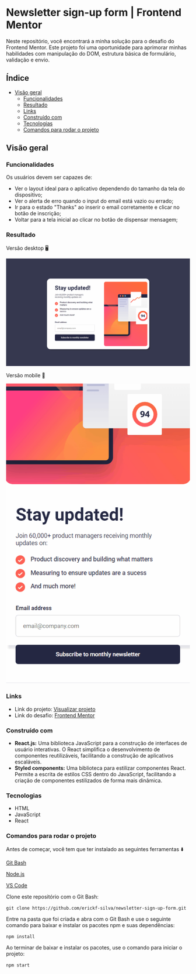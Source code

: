 # Newsletter sign-up form | Frontend Mentor

Neste repositório, você encontrará a minha solução para o desafio do Frontend Mentor. Este projeto foi uma oportunidade para aprimorar minhas habilidades com manipulação do DOM, estrutura básica de formulário, validação e envio. 

## Índice

- [Visão geral](#Visão-geral)
  - [Funcionalidades](#Funcionalidades)
  - [Resultado](#Resultado-)
  - [Links](#Links)
  - [Construído com](#Construído-com)
  - [Tecnologias](#Tecnologias)
  - [Comandos para rodar o projeto](#Comandos-para-rodar-o-projeto)

## Visão geral

### Funcionalidades

Os usuários devem ser capazes de:

- Ver o layout ideal para o aplicativo dependendo do tamanho da tela do dispositivo;
- Ver o alerta de erro quando o input do email está vazio ou errado;
- Ir para o estado "Thanks" ao inserir o email corretamente e clicar no botão de inscrição;
- Voltar para a tela inicial ao clicar no botão de dispensar mensagem;

### Resultado

Versão desktop 🖥️

<img src="./public/desktop-design.gif" alt="desktop design">

</br>

Versão mobile 📱

<img src="./public/mobile-design.gif" alt="mobile design">

### Links

- Link do projeto: [Visualizar projeto](https://newsletter-sign-up-form-12fkanfas-ericks-projects-a3de9c6f.vercel.app/)
- Link do desafio: [Frontend Mentor](https://www.frontendmentor.io/challenges/newsletter-signup-form-with-success-message-3FC1AZbNrv)

### Construído com

- **React.js:** Uma biblioteca JavaScript para a construção de interfaces de usuário interativas. O React simplifica o desenvolvimento de componentes reutilizáveis, facilitando a construção de aplicativos escaláveis.
- **Styled components:** Uma biblioteca para estilizar componentes React. Permite a escrita de estilos CSS dentro do JavaScript, facilitando a criação de componentes estilizados de forma mais dinâmica.

### Tecnologias

- HTML
- JavaScript
- React

### Comandos para rodar o projeto

Antes de começar, você tem que ter instalado as seguintes ferramentas ⬇️

[Git Bash](https://git-scm.com)

[Node.js](https://nodejs.org/pt-br)

[VS Code](https://code.visualstudio.com)

Clone este repositório com o Git Bash:
```
git clone https://github.com/erickf-silva/newsletter-sign-up-form.git
```
Entre na pasta que foi criada e abra com o Git Bash e use o seguinte comando para baixar e instalar os pacotes npm e suas dependências:

```
npm install
```
Ao terminar de baixar e instalar os pacotes, use o comando para iniciar o projeto:

```
npm start
```
